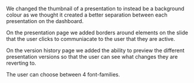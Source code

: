 We changed the thumbnail of a presentation to instead be a background colour as we thought it created a better separation between each presentation on the dashboard.

On the presentation page we added borders around elements on the slide that the user clicks to communiacate to the user that they are active.

On the version history page we added the ability to preview the different presentation versions so that the user can see what changes they are reverting to.

The user can choose between 4 font-families.